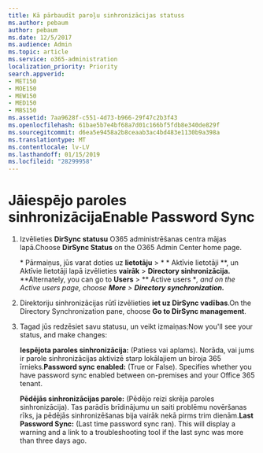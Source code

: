 ```yaml
---
title: Kā pārbaudīt paroļu sinhronizācijas statuss
ms.author: pebaum
author: pebaum
ms.date: 12/5/2017
ms.audience: Admin
ms.topic: article
ms.service: o365-administration
localization_priority: Priority
search.appverid:
- MET150
- MOE150
- MEW150
- MED150
- MBS150
ms.assetid: 7aa9628f-c551-4d73-b966-29f47c2b3f43
ms.openlocfilehash: 61bae5b7e4bf68a7d01c166bf5fdb8e340de829f
ms.sourcegitcommit: d6ea5e9458a2b8ceaab3ac4bd483e1130b9a398a
ms.translationtype: MT
ms.contentlocale: lv-LV
ms.lasthandoff: 01/15/2019
ms.locfileid: "28299958"
---
```

# <a name="enable-password-sync"></a><span data-ttu-id="41cac-102">Jāiespējo paroles sinhronizācija</span><span class="sxs-lookup"><span data-stu-id="41cac-102">Enable Password Sync</span></span>

1.  <span data-ttu-id="41cac-103">Izvēlieties **DirSync statusu** O365 administrēšanas centra mājas lapā.</span><span class="sxs-lookup"><span data-stu-id="41cac-103">Choose **DirSync Status** on the O365 Admin Center home page.</span></span> 
    
     <span data-ttu-id="41cac-104">\* Pārmaiņus, jūs varat doties uz **lietotāju** \> \* \* Aktīvie lietotāji \*\*, un Aktīvie lietotāji lapā izvēlieties **vairāk** \> **Directory sinhronizācija.** \*</span><span class="sxs-lookup"><span data-stu-id="41cac-104">\*Alternately, you can go to **Users** \> \*\* Active users \**, and on the Active users page, choose **More** \> **Directory synchronization.***</span></span> 
    
2. <span data-ttu-id="41cac-105">Direktoriju sinhronizācijas rūtī izvēlieties **iet uz DirSync vadības**.</span><span class="sxs-lookup"><span data-stu-id="41cac-105">On the Directory Synchronization pane, choose **Go to DirSync management**.</span></span> 
    
3. <span data-ttu-id="41cac-106">Tagad jūs redzēsiet savu statusu, un veikt izmaiņas:</span><span class="sxs-lookup"><span data-stu-id="41cac-106">Now you'll see your status, and make changes:</span></span>
    
    <span data-ttu-id="41cac-p101">**Iespējota paroles sinhronizācija:** (Patiess vai aplams). Norāda, vai jums ir parole sinhronizācijas aktivizē starp lokālajiem un biroja 365 īrnieks.</span><span class="sxs-lookup"><span data-stu-id="41cac-p101">**Password sync enabled:** (True or False). Specifies whether you have password sync enabled between on-premises and your Office 365 tenant.</span></span> 
    
    <span data-ttu-id="41cac-p102">**Pēdējās sinhronizācijas parole:** (Pēdējo reizi skrēja paroles sinhronizācija). Tas parādīs brīdinājumu un saiti problēmu novēršanas rīks, ja pēdējās sinhronizēšanas bija vairāk nekā pirms trim dienām.</span><span class="sxs-lookup"><span data-stu-id="41cac-p102">**Last Password Sync:** (Last time password sync ran). This will display a warning and a link to a troubleshooting tool if the last sync was more than three days ago.</span></span> 
    

